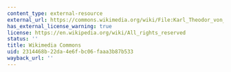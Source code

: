 ```yaml
---
content_type: external-resource
external_url: https://commons.wikimedia.org/wiki/File:Karl_Theodor_von_Piloty_Murder_of_Caesar_1865.jpg
has_external_license_warning: true
license: https://en.wikipedia.org/wiki/All_rights_reserved
status: ''
title: Wikimedia Commons
uid: 2314468b-22da-4e6f-bc06-faaa3b87b533
wayback_url: ''
---
```

